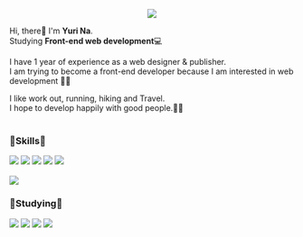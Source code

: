 <p align="center">
  <img src="https://capsule-render.vercel.app/api?type=waving&color=3DDC84&height=300&section=header&text=Yuri Na&fontSize=70" />
</p>

Hi, there👋 I'm **Yuri Na**.<br>
Studying **Front-end web development**:computer:

I have 1 year of experience as a web designer & publisher. <br>
I am trying to become a front-end developer because I am interested in web development :dizzy:✨

I like work out, running, hiking and Travel. <br>
I hope to develop happily with good people.:ok_woman:
<br>
<br>

### :deciduous_tree:Skills:deciduous_tree:
<img src="https://img.shields.io/badge/HTML5-E34F26?style=for-the-badge&logo=HTML5&logoColor=white"> <img src="https://img.shields.io/badge/CSS3-1572B6?style=for-the-badge&logo=CSS3&logoColor=white">
<img src="https://img.shields.io/badge/JavaScript-F7DF1E?style=for-the-badge&logo=JavaScript&logoColor=white">
<img src="https://img.shields.io/badge/jQuery-0769AD?style=for-the-badge&logo=jQuery&logoColor=white">
<img src="https://img.shields.io/badge/Vue.js-4FC08D?style=for-the-badge&logo=Vue.js&logoColor=white">
<br>
<br>
<img src="https://img.shields.io/badge/Git-F05032?style=for-the-badge&logo=Git&logoColor=white">

### :seedling:Studying:seedling: 
<img src="https://img.shields.io/badge/TypeScript-3178C6?style=for-the-badge&logo=TypeScript&logoColor=white"> <img src="https://img.shields.io/badge/Nuxt.js-00DC82?style=for-the-badge&logo=Nuxt.js&logoColor=white"> 
<img src="https://img.shields.io/badge/React-61DAFB?style=for-the-badge&logo=React&logoColor=white">
<img src="https://img.shields.io/badge/Sass-CC6699?style=for-the-badge&logo=Sass&logoColor=white">
